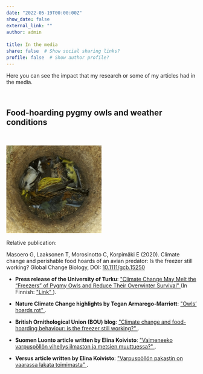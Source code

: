 ```yaml
---
date: "2022-05-19T00:00:00Z"
show_date: false
external_link: ""
author: admin

title: In the media
share: false  # Show social sharing links?
profile: false  # Show author profile?
---
```



Here you can see the impact that my research or some of my articles had in the media. 


<p>&nbsp;</p>

## Food-hoarding pygmy owls and weather conditions

<p>&nbsp;</p>

<img src="/media/albums/owls/3.jpg" alt="" width="50%"/>

Relative publication: 

Masoero G, Laaksonen T, Morosinotto C, Korpimäki E (2020). Climate change and perishable food hoards of an avian predator: Is the freezer still working? Global Change Biology, DOI: <a href="https://onlinelibrary.wiley.com/doi/10.1111/gcb.15250">10.1111/gcb.15250 </a> 


- __Press release of the University of Turku__: <a href="https://www.utu.fi/en/news/press-release/climate-change-may-melt-the-freezers-of-pygmy-owls-and-reduce-their-overwinter">"Climate Change May Melt the “Freezers” of Pygmy Owls and Reduce Their Overwinter Survival" </a> (In Finnish: <a href="https://www.utu.fi/fi/ajankohtaista/mediatiedote/ilmastonmuutos-voi-sulattaa-varpuspollojen-pakastimet-ja-lisata-pollojen">"Link" </a> ).  

- __Nature Climate Change highlights by Tegan Armarego-Marriott__: <a href="https://www.nature.com/articles/s41558-020-0903-0
">"Owls’ hoards rot" </a>.

- __British Ornithological Union (BOU) blog__: <a href="https://bou.org.uk/blog-masoero-pygmy-owl-climate-change-food-hoard/">"Climate change and food-hoarding behaviour: is the freezer still working?" </a>.

- __Suomen Luonto article written by Elina Koivisto__: <a href="https://suomenluonto.fi/artikkelit/vaimeneeko-varpuspollon-vihellys-ilmaston-ja-metsien-muuttuessa/">"Vaimeneeko varpuspöllön vihellys ilmaston ja metsien muuttuessa?" </a>.

- __Versus article written by Elina Koivisto__: <a href="https://www.versuslehti.fi/kriittinen-tila/varpuspollon-pakastin-on-vaarassa-lakata-toimimasta/">"Varpuspöllön pakastin on vaarassa lakata toimimasta" </a>.
  

